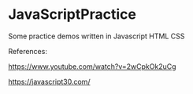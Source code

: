 # JavaScriptPractice
Some practice demos written in Javascript HTML CSS

References:

https://www.youtube.com/watch?v=2wCpkOk2uCg

https://javascript30.com/

